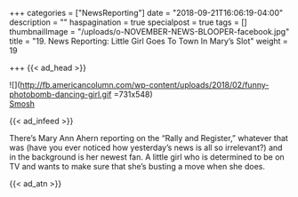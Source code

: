 +++
categories = ["NewsReporting"]
date = "2018-09-21T16:06:19-04:00"
description = ""
haspagination = true
specialpost = true
tags = []
thumbnailImage = "/uploads/o-NOVEMBER-NEWS-BLOOPER-facebook.jpg"
title = "19. News Reporting: Little Girl Goes To Town In Mary’s Slot"
weight = 19

+++
{{< ad_head >}}

![](http://fb.americancolumn.com/wp-content/uploads/2018/02/funny-photobomb-dancing-girl.gif =731x548)  
[Smosh](http://www.smosh.com/smosh-pit/photos/funny-photobomb-gifs)  

{{< ad_infeed >}}

There’s Mary Ann Ahern reporting on the “Rally and Register,” whatever that was (have you ever noticed how yesterday’s news is all so irrelevant?) and in the background is her newest fan. A little girl who is determined to be on TV and wants to make sure that she’s busting a move when she does.

{{< ad_atn >}}
